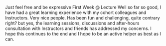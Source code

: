 Just feel free and be expressive
First Week @ Lecture
Well so far so good, I have had a great learning experience with my cohort colleagues and Instructors. Very nice people. Has been fun and challenging, quite contrary right? but yes, the learning sessions, discussions and after-hours consultation with Instructors and friends has addressed my concerns. I hope this continues to the end and I hope to be an active helper as best as I can.

